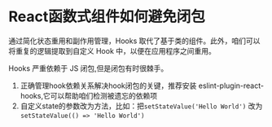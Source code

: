 # React函数式组件如何避免闭包

通过简化状态重用和副作用管理，Hooks 取代了基于类的组件。此外，咱们可以将重复的逻辑提取到自定义 Hook 中，以便在应用程序之间重用。

Hooks 严重依赖于 JS 闭包,但是闭包有时很棘手。

1. 正确管理hook依赖关系解决hook闭包的关键，推荐安装 eslint-plugin-react-hooks,它可以帮助咱们检测被遗忘的依赖项
2. 自定义state的参数改为方法，比如：把`setStateValue('Hello World')` 改为 `setStateValue(() => 'Hello World')`
